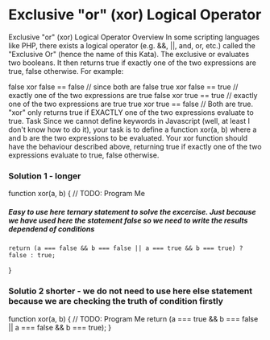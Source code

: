 # Exclusive "or" (xor) Logical Operator

Exclusive "or" (xor) Logical Operator
Overview
In some scripting languages like PHP, there exists a logical operator (e.g. &&, ||, and, or, etc.) called the "Exclusive Or" (hence the name of this Kata). The exclusive or evaluates two booleans. It then returns true if exactly one of the two expressions are true, false otherwise. For example:

false xor false == false // since both are false
true xor false == true // exactly one of the two expressions are true
false xor true == true // exactly one of the two expressions are true
true xor true == false // Both are true. "xor" only returns true if EXACTLY one of the two expressions evaluate to true.
Task
Since we cannot define keywords in Javascript (well, at least I don't know how to do it), your task is to define a function xor(a, b) where a and b are the two expressions to be evaluated. Your xor function should have the behaviour described above, returning true if exactly one of the two expressions evaluate to true, false otherwise.

### Solution 1 - longer

function xor(a, b) {
// TODO: Program Me

##### Easy to use here ternary statement to solve the excercise. Just because we have used here the statement false so we need to write the results dependend of conditions

    return (a === false && b === false || a === true && b === true) ? false : true;

}

### Solutio 2 shorter - we do not need to use here else statement because we are checking the truth of condition firstly

function xor(a, b) {
// TODO: Program Me
return (a === true && b === false || a === false && b === true);
}
